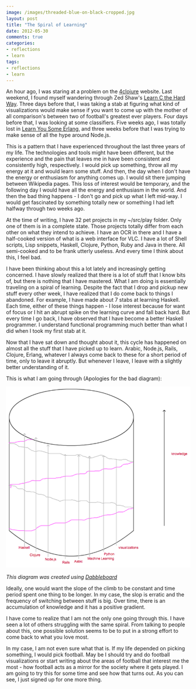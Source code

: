 ```yaml
---
image: /images/threaded-blue-on-black-cropped.jpg
layout: post
title: "The Spiral of Learning"
date: 2012-05-30
comments: true
categories:
- reflections
- learn
tags:
- reflections
- learn
---
```


An hour ago, I was staring at a problem on the [4clojure](http://www.4clojure.com/ "4clojure") website. Last weekend, I found myself wandering through Zed Shaw's [Learn C the Hard Way](http://c.learncodethehardway.org/ "Learn C The Hard Way"). Three days before that, I was taking a stab at figuring what kind of visualizations would make sense if you want to come up with the mother of all comparison's between two of football's greatest ever players. Four days before that, I was looking at some classifiers. Five weeks ago, I was totally lost in [Learn You Some Erlang](http://learnyousomeerlang.com/ "Learn You Some Erlang For Great Good"), and three weeks before that I was trying to make sense of all the hype around Node.js.

<!--more-->

This is a pattern that I have experienced throughout the last three years of my life. The technologies and tools might have been different, but the experience and the pain that leaves me in have been consistent and consistently high, respectively. I would pick up something, throw all my energy at it and would learn some stuff. And then, the day when I don't have the energy or enthusiasm for anything comes up. I would sit there jumping between Wikipedia pages. This loss of interest would be temporary, and the following day I would have all the energy and enthusiasm in the world. And then the bad thing happens - I don't go and pick up what I left mid-way. I would get fascinated by something totally new or something I had left halfway through two weeks ago.

At the time of writing, I have 32 pet projects in my ~/src/play folder. Only one of them is in a complete state. Those projects totally differ from each other on what they intend to achieve. I have an OCR in there and I have a half-cooked version of what is a web interface for VLC. I have a lot of Shell scripts, Lisp snippets, Haskell, Clojure, Python, Ruby and Java in there. All semi-cooked and to be frank utterly useless. And every time I think about this, I feel bad.

I have been thinking about this a lot lately and increasingly getting concerned. I have slowly realized that there is a lot of stuff that I know bits of, but there is nothing that I have mastered. What I am doing is essentially traveling on a spiral of learning. Despite the fact that I drop and pickup new stuff every other week, I have realized that I do come back to things I abandoned. For example, I have made about 7 stabs at learning Haskell. Each time, either of these things happen - I lose interest because for want of focus or I hit an abrupt spike on the learning curve and fall back hard. But every time I go back, I have observed that I have become a better Haskell programmer. I understand functional programming much better than what I did when I took my first stab at it.

Now that I have sat down and thought about it, this cycle has happened on almost all the stuff that I have picked up to learn. Arabic, Node.js, Rails, Clojure, Erlang, whatever I always come back to these for a short period of time, only to leave it abruptly. But whenever I leave, I leave with a slightly better understanding of it.

This is what I am going through (Apologies for the bad diagram):

![Learning Spiral](/images/learning_spiral.png "Learning Spiral")

_This diagram was created using [Dabbleboard](http://www.dabbleboard.com/ "Dabbleboard")_

Ideally, one would want the slope of the climb to be constant and time period spent one thing to be longer. In my case, the slop is erratic and the frequency of switching between stuff is big. Over time, there is an accumulation of knowledge and it has a positive gradient.

I have come to realize that I am not the only one going through this. I have seen a lot of others struggling with the same spiral. From talking to people about this, one possible solution seems to be to put in a strong effort to come back to what you love most.

In my case, I am not even sure what that is. If my life depended on picking something, I would pick football. May be I should try and do football visualizations or start writing about the areas of football that interest me the most - how football acts as a mirror for the society where it gets played. I am going to try this for some time and see how that turns out. As you can see, I just signed up for one more thing.
